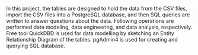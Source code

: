 In this project, the tables are designed to hold the data from the CSV files, import the CSV files into a PostgreSQL database, and then SQL queries are  written  to answer questions about the data. 
Following operations are performed data modeling, data engineering, and data analysis, respectively.
Free tool QuickDBD is used for data modelling by sketching an Entity Relationship Diagram of the tables.
pgAdmin4 is used for creating and querying SQL database.
